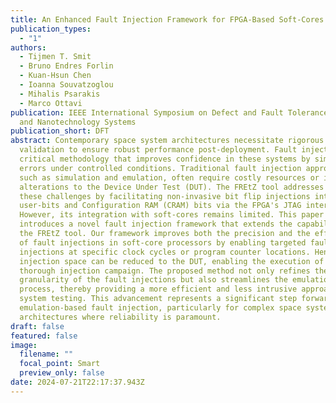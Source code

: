 ```yaml
---
title: An Enhanced Fault Injection Framework for FPGA-Based Soft-Cores
publication_types:
  - "1"
authors:
  - Tijmen T. Smit
  - Bruno Endres Forlin
  - Kuan-Hsun Chen
  - Ioanna Souvatzoglou
  - Mihalis Psarakis
  - Marco Ottavi
publication: IEEE International Symposium on Defect and Fault Tolerance in VLSI
  and Nanotechnology Systems
publication_short: DFT
abstract: Contemporary space system architectures necessitate rigorous
  validation to ensure robust performance post-deployment. Fault injection is a
  critical methodology that improves confidence in these systems by simulating
  errors under controlled conditions. Traditional fault injection approaches,
  such as simulation and emulation, often require costly resources or invasive
  alterations to the Device Under Test (DUT). The FREtZ tool addresses some of
  these challenges by facilitating non-invasive bit flip injections into
  user-bits and Configuration RAM (CRAM) bits via the FPGA's JTAG interface.
  However, its integration with soft-cores remains limited. This paper
  introduces a novel fault injection framework that extends the capabilities of
  the FREtZ tool. Our framework improves both the precision and the efficiency
  of fault injections in soft-core processors by enabling targeted fault
  injections at specific clock cycles or program counter locations. Hence, the
  injection space can be reduced to the DUT, enabling the execution of a
  thorough injection campaign. The proposed method not only refines the
  granularity of the fault injections but also streamlines the emulation
  process, thereby providing a more efficient and less intrusive approach to
  system testing. This advancement represents a significant step forward in
  emulation-based fault injection, particularly for complex space system
  architectures where reliability is paramount.
draft: false
featured: false
image:
  filename: ""
  focal_point: Smart
  preview_only: false
date: 2024-07-21T22:17:37.943Z
---
```

